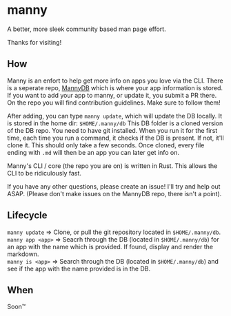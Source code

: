 # manny
A better, more sleek community based man page effort.

Thanks for visiting! 
<img alt="" src="https://badges.pufler.dev/visits/Milo123459/manny?style=flat-square&label=&color=fa74b2&logo=GitHub&logoColor=white&labelColor=373e4d"/>

## How

Manny is an enfort to help get more info on apps you love via the CLI. There is a seperate repo, [MannyDB](https://github.com/Milo123459/mannydb) which is where your app information is stored. If you want to add your app to manny, or update it, you submit a PR there. On the repo you will find contribution guidelines. Make sure to follow them!

After adding, you can type `manny update`, which will update the DB locally. It is stored in the home dir: `$HOME/.manny/db`
This DB folder is a cloned version of the DB repo. You need to have git installed. When you run it for the first time, each time you run a command, it checks if the DB is present. If not, it'll clone it. This should only take a few seconds. Once cloned, every file ending with `.md` will then be an app you can later get info on.

Manny's CLI / core (the repo you are on) is written in Rust. This allows the CLI to be ridiculously fast. 

If you have any other questions, please create an issue! I'll try and help out ASAP. (Please don't make issues on the MannyDB repo, there isn't a point).

## Lifecycle

`manny update` => Clone, or pull the git repository located in `$HOME/.manny/db`.<br>
`manny app <app>` => Seacrh through the DB (located in `$HOME/.manny/db`) for an app with the name which is provided. If found, display and render the markdown.<br>
`manny is <app>` => Search through the DB (located in `$HOME/.manny/db`) and see if the app with the name provided is in the DB.<br>

## When

Soon™